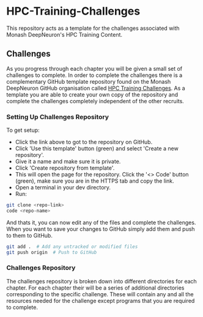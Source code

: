 # HPC-Training-Challenges

This repository acts as a template for the challenges associated with Monash DeepNeuron's HPC Training Content.

## Challenges

As you progress through each chapter you will be given a small set of challenges to complete. In order to complete the challenges there is a complementary GitHub template repository found on the Monash DeepNeuron GitHub organisation called [HPC Training Challenges](https://github.com/MonashDeepNeuron/HPC-Training-Challenges). As a template you are able to create your own copy of the repository and complete the challenges completely independent of the other recruits.

### Setting Up Challenges Repository

To get setup:

- Click the link above to got to the repository on GitHub.
- Click 'Use this template' button (green) and select 'Create a new repository'.
- Give it a name and make sure it is private.
- Click 'Create repository from template'.
- This will open the page for the repository. Click the '<> Code' button (green), make sure you are in the HTTPS tab and copy the link.
- Open a terminal in your dev directory.
- Run:

```sh
git clone <repo-link>
code <repo-name>
```

And thats it, you can now edit any of the files and complete the challenges. When you want to save your changes to GitHub simply add them and push to them to GitHub.

```sh
git add .  # Add any untracked or modified files
git push origin  # Push to GitHub
```

### Challenges Repository

The challenges repository is broken down into different directories for each chapter. For each chapter their will be a series of additional directories corresponding to the specific challenge. These will contain any and all the resources needed for the challenge except programs that you are required to complete.

<!-- For some of the challenges, GitHub will have some automatic tests that run when you push your changes back up to GitHub. -->
